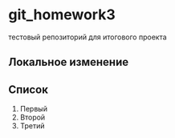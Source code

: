 # git_homework3
тестовый репозиторий для итогового проекта

## Локальное изменение 

## Список

1. Первый
2. Второй
3. Третий